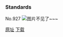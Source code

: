 ### Standards
No.927
![图片不见了~~~](https://imgs.xkcd.com/comics/standards.png)

[原址](https://xkcd.com//927) [下载](https://imgs.xkcd.com/comics/standards.png)

